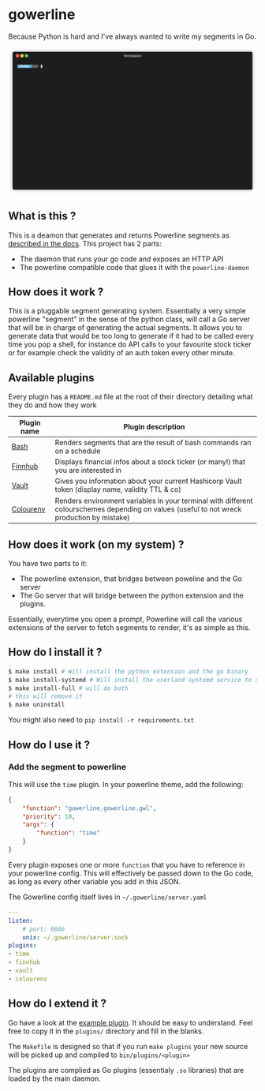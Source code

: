 # gowerline

Because Python is hard and I've always wanted to write my segments in Go.

![Example](https://github.com/thomas-maurice/gowerline/blob/master/_assets/demo.gif)

## What is this ?
This is a deamon that generates and returns Powerline segments as [described in the docs](https://powerline.readthedocs.io/en/master/develop/segments.html).
This project has 2 parts:
* The daemon that runs your go code and exposes an HTTP API
* The powerline compatible code that glues it with the `powerline-daemon`

## How does it work ?
This is a pluggable segment generating system. Essentially a very simple powerline "segment" in the sense
of the python class, will call a Go server that will be in charge of generating the actual segments. It allows you
to generate data that would be too long to generate if it had to be called every time you pop a shell,
for instance do API calls to your favourite stock ticker or for example check the validity of an auth token
every other minute.

## Available plugins

Every plugin has a `README.md` file at the root of their directory detailing what they do and how they work

| Plugin name | Plugin description |
|-------|-------|
| [Bash](https://github.com/thomas-maurice/gowerline/blob/master/plugins/bash/README.md) | Renders segments that are the result of bash commands ran on a schedule |
| [Finnhub](https://github.com/thomas-maurice/gowerline/blob/master/plugins/finnhub/README.md) | Displays financial infos about a stock ticker (or many!) that you are interested in |
| [Vault](https://github.com/thomas-maurice/gowerline/blob/master/plugins/vault/README.md) | Gives you information about your current Hashicorp Vault token (display name, validity TTL & co) |
| [Colourenv](https://github.com/thomas-maurice/gowerline/blob/master/plugins/colourenv/README.md) | Renders environment variables in your terminal with different colourschemes depending on values (useful to not wreck production by mistake) |

## How does it work (on my system) ?
You have two parts to it:
* The powerline extension, that bridges between poweline and the Go server
* The Go server that will bridge between the python extension and the plugins.

Essentially, everytime you open a prompt, Powerline will call the various extensions of the server to
fetch segments to render, it's as simple as this.

## How do I install it ?
```bash
$ make install # Will install the python extension and the go binary
$ make install-systemd # Will install the userland systemd service to start the server
$ make install-full # will do both
# this will remove it
$ make uninstall
```

You might also need to `pip install -r requirements.txt`

## How do I use it ?
### Add the segment to powerline
This will use the `time` plugin. In your powerline theme, add the following:
```json
{
    "function": "gowerline.gowerline.gwl",
    "priority": 10,
    "args": {
        "function": "time"
    }
}
```

Every plugin exposes one or more `function` that you have to reference in your powerline config. This will effectively
be passed down to the Go code, as long as every other variable you add in this JSON.

The Gowerline config itself lives in `~/.gowerline/server.yaml`
```yaml
---
listen:
    # port: 6666
    unix: ~/.gowerline/server.sock
plugins:
- time
- finnhub
- vault
- colourenv
```

## How do I extend it ?
Go have a look at the [example plugin](https://github.com/thomas-maurice/gowerline/blob/master/_sample_plugin/README.md). It should
be easy to understand. Feel free to copy it in the `plugins/` directory and fill in the blanks.

The `Makefile` is designed so that if you run `make plugins` your new source will be picked up and compiled to `bin/plugins/<plugin>`

The plugins are complied as Go plugins (essentialy `.so` libraries) that are loaded by the main daemon.